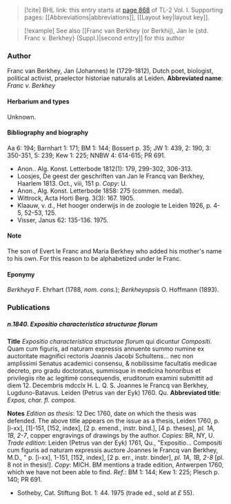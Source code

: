 > [!cite] BHL link: this entry starts at [page 868](https://www.biodiversitylibrary.org/page/33120999) of TL-2 Vol. I.
> Supporting pages: [[Abbreviations|abbreviations]], [[Layout key|layout key]].

> [!example] See also [[Franc van Berkhey (or Berkhij), Jan le {std. Franc v. Berkhey} (Suppl.)|second entry]] for this author

### Author

Franc van Berkhey, Jan (Johannes) le (1729-1812), Dutch poet, biologist, political activist, praelector historiae naturalis at Leiden. 
**Abbreviated name**: *Franc v. Berkhey*

#### Herbarium and types

Unknown.

#### Bibliography and biography

Aa 6: 194; Barnhart 1: 171; BM 1: 144; Bossert p. 35; JW 1: 439, 2: 190, 3: 350-351, 5: 239; Kew 1: 225; NNBW 4: 614-615; PR 691.
- Anon.. Alg. Konst. Letterbode 1812(1): 179, 299-302, 306-313.
- Loosjes, De geest der geschriften van Jan le Francq van Berkhey, Haarlem 1813. Oct., viii, 151 p. *Copy*: U.
- Anon., Alg. Konst. Letterbode 1858: 275 (commen. medal).
- Wittrock, Acta Horti Berg. 3(3): 167. 1905.
- Klaauw, v. d., Het hooger onderwijs in de zoologie te Leiden 1926, p. 4-5, 52-53, 125.
- Visser, Janus 62: 135-136. 1975.

#### Note

The son of Evert le Franc and Maria Berkhey who added his mother's name to his own. For this reason to be alphabetized under le Franc.

#### Eponymy

*Berkheya* F. Ehrhart (1788, *nom. cons.*); *Berkheyopsis* O. Hoffmann (1893).

### Publications

##### n.1840. Expositio characteristica structurae florum

**Title**
*Expositio characteristica structurae florum* qui dicuntur *Compositi*. Quam cum figuris, ad naturam expressis annuente summo numine ex auctoritate magnifici rectoris Joannis Jacobi Schultens... nec non amplissimi Senatus academici consensu, & nobilissime facultatis medicae decreto, pro gradu doctoratus, summisque in medicina honoribus et privilegiis rite ac legitimè consequendis, eruditorum examini submittit ad diem 12. Decembris mdcclx H. L. Q. S. Joannes le Francq van Berkhey, Lugduno-Batavus. Leiden (Petrus van der Eyk) 1760. Qu.
**Abbreviated title**: *Expos, char. fl. compos.*

**Notes**
*Edition as thesis*: 12 Dec 1760, date on which the thesis was defended. The above title appears on the issue as a thesis, Leiden 1760, p. \[i-xx\], \[1\]-151, \[152, index\], \[2 p. emend., instr. bind.\], \[4 p. theses\], *pl. 1A, 1B, 2-7*, copper engravings of drawings by the author. *Copies*: BR, NY, U.
*Trade edition*: Leiden (Petrus van der Eyk) 1761, Qu., "Expositio... Compositi cum figuris ad naturam expressis auctore Joannes le Francq van Berkhey, M.D., " p. \[i-xx\], 1-151, \[152, index\], \[2 p. err., instr. binder\], *pl. 1A, 1B, 2-8* \[pl. 8 not in thesis!\].
*Copy*: MICH. BM mentions a trade edition, Antwerpen 1760, which we have not been able to find.
*Ref*.: BM 1: 144; Kew 1: 225; Plesch p. 140; PR 691.
- Sotheby, Cat. Stiftung Bot. 1: 44. 1975 (trade ed., sold at *£* 55).

